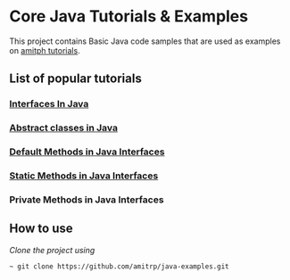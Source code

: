 # Core Java Tutorials & Examples
This project contains Basic Java code samples that are used as examples on [amitph tutorials](https://www.amitph.com/).

## List of popular tutorials

### [Interfaces In Java](https://www.amitph.com/java-interface/)

### [Abstract classes in Java](https://www.amitph.com/java-abstract-class/ )

### [Default Methods in Java Interfaces](https://www.amitph.com/java-interface-default-methods/ )

### [Static Methods in Java Interfaces](https://www.amitph.com/java-interface-static-methods/)

### Private Methods in Java Interfaces


## How to use
*Clone the project using*
```
~ git clone https://github.com/amitrp/java-examples.git
```
